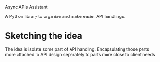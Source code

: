 Async APIs Assistant

A Python library to organise and make easier API handlings.

# Sketching the idea

The idea is isolate some part of API handling. Encapsulating those parts more attached to API design separately to parts more close to client needs 
